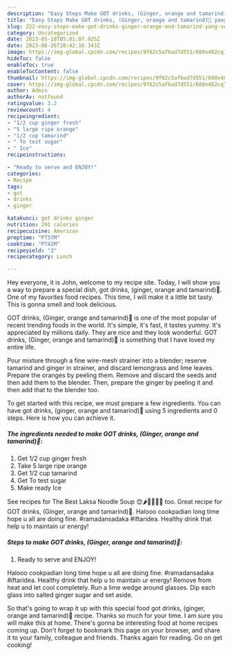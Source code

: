 ```yaml
---
description: "Easy Steps Make GOT drinks, (Ginger, orange and tamarind)🍊 yang Very Delicious"
title: "Easy Steps Make GOT drinks, (Ginger, orange and tamarind)🍊 yang Very Delicious"
slug: 222-easy-steps-make-got-drinks-ginger-orange-and-tamarind-yang-very-delicious
category: Uncategorized
date: 2023-05-18T05:01:07.925Z
date: 2023-06-26T20:42:16.343Z
image: https://img-global.cpcdn.com/recipes/9f62c5afbad7d551/680x482cq70/got-drinks-ginger-orange-and-tamarind-recipe-main-photo.jpg
hideToc: false
enableToc: true
enableTocContent: false
thumbnail: https://img-global.cpcdn.com/recipes/9f62c5afbad7d551/680x482cq70/got-drinks-ginger-orange-and-tamarind-recipe-main-photo.jpg
cover: https://img-global.cpcdn.com/recipes/9f62c5afbad7d551/680x482cq70/got-drinks-ginger-orange-and-tamarind-recipe-main-photo.jpg
author: Admin
authorAv: notfound
ratingvalue: 3.2
reviewcount: 4
recipeingredient:
- "1/2 cup ginger fresh"
- "5 large ripe orange"
- "1/2 cup tamarind"
- " To test sugar"
- " Ice"
recipeinstructions:

- "Ready to serve and ENJOY!"
categories:
- Recipe
tags:
- got
- drinks
- ginger

katakunci: got drinks ginger 
nutrition: 291 calories
recipecuisine: American
preptime: "PT37M"
cooktime: "PT42M"
recipeyield: "3"
recipecategory: Lunch

---
```



Hey everyone, it is John, welcome to my recipe site. Today, I will show you a way to prepare a special dish, got drinks, (ginger, orange and tamarind)🍊. One of my favorites food recipes. This time, I will make it a little bit tasty. This is gonna smell and look delicious.

GOT drinks, (Ginger, orange and tamarind)🍊 is one of the most popular of recent trending foods in the world. It's simple, it's fast, it tastes yummy. It's appreciated by millions daily. They are nice and they look wonderful. GOT drinks, (Ginger, orange and tamarind)🍊 is something that I have loved my entire life.

Pour mixture through a fine wire-mesh strainer into a blender; reserve tamarind and ginger in strainer, and discard lemongrass and lime leaves. Prepare the oranges by peeling them. Remove and discard the seeds and then add them to the blender. Then, prepare the ginger by peeling it and then add that to the blender too.


To get started with this recipe, we must prepare a few ingredients. You can have got drinks, (ginger, orange and tamarind)🍊 using 5 ingredients and 0 steps. Here is how you can achieve it.

<!--inarticleads1-->

##### The ingredients needed to make GOT drinks, (Ginger, orange and tamarind)🍊:

1. Get 1/2 cup ginger fresh
1. Take 5 large ripe orange
1. Get 1/2 cup tamarind
1. Get  To test sugar
1. Make ready  Ice


See recipes for The Best Laksa Noodle Soup 😍🌶🍋🍝🍤🍜 too. Great recipe for GOT drinks, (Ginger, orange and tamarind)🍊. Halooo cookpadian long time hope u all are doing fine. #ramadansadaka #iftaridea. Healthy drink that help u to maintain ur energy! 

<!--inarticleads2-->

##### Steps to make GOT drinks, (Ginger, orange and tamarind)🍊:


1. Ready to serve and ENJOY!

Halooo cookpadian long time hope u all are doing fine. #ramadansadaka #iftaridea. Healthy drink that help u to maintain ur energy! Remove from heat and let cool completely. Run a lime wedge around glasses. Dip each glass into salted ginger sugar and set aside. 

So that's going to wrap it up with this special food got drinks, (ginger, orange and tamarind)🍊 recipe. Thanks so much for your time. I am sure you will make this at home. There's gonna be interesting food at home recipes coming up. Don't forget to bookmark this page on your browser, and share it to your family, colleague and friends. Thanks again for reading. Go on get cooking!
